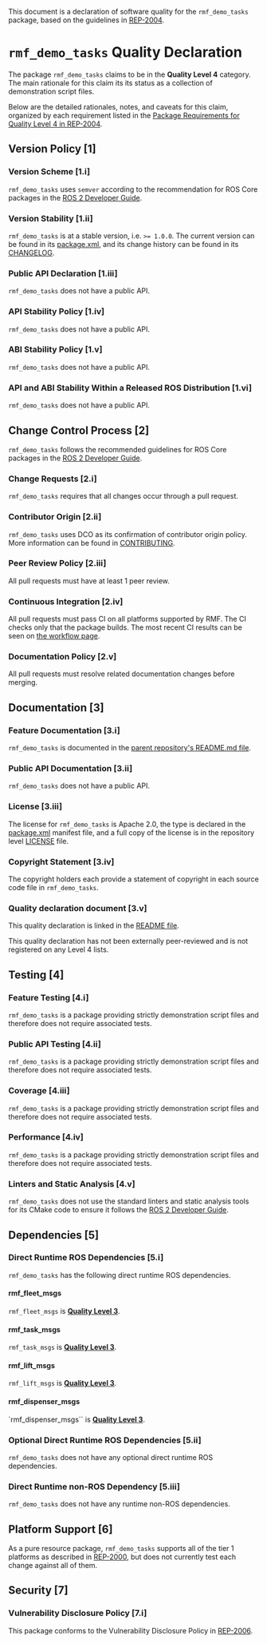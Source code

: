 This document is a declaration of software quality for the `rmf_demo_tasks` package, based on the guidelines in [REP-2004](https://www.ros.org/reps/rep-2004.html).

# `rmf_demo_tasks` Quality Declaration

The package `rmf_demo_tasks` claims to be in the **Quality Level 4** category.
The main rationale for this claim its its status as a collection of demonstration script files.

Below are the detailed rationales, notes, and caveats for this claim, organized by each requirement listed in the [Package Requirements for Quality Level 4 in REP-2004](https://www.ros.org/reps/rep-2004.html).

## Version Policy [1]

### Version Scheme [1.i]

`rmf_demo_tasks` uses `semver` according to the recommendation for ROS Core packages in the [ROS 2 Developer Guide](https://index.ros.org/doc/ros2/Contributing/Developer-Guide/#versioning).

### Version Stability [1.ii]

`rmf_demo_tasks` is at a stable version, i.e. `>= 1.0.0`.
The current version can be found in its [package.xml](package.xml), and its change history can be found in its [CHANGELOG](CHANGELOG.rst).

### Public API Declaration [1.iii]

`rmf_demo_tasks` does not have a public API.

### API Stability Policy [1.iv]

`rmf_demo_tasks` does not have a public API.

### ABI Stability Policy [1.v]

`rmf_demo_tasks` does not have a public API.

### API and ABI Stability Within a Released ROS Distribution [1.vi]

`rmf_demo_tasks` does not have a public API.

## Change Control Process [2]

`rmf_demo_tasks` follows the recommended guidelines for ROS Core packages in the [ROS 2 Developer Guide](https://index.ros.org/doc/ros2/Contributing/Developer-Guide/#package-requirements).

### Change Requests [2.i]

`rmf_demo_tasks` requires that all changes occur through a pull request.

### Contributor Origin [2.ii]

`rmf_demo_tasks` uses DCO as its confirmation of contributor origin policy. More information can be found in [CONTRIBUTING](../CONTRIBUTING.md).

### Peer Review Policy [2.iii]

All pull requests must have at least 1 peer review.

### Continuous Integration [2.iv]

All pull requests must pass CI on all platforms supported by RMF.
The CI checks only that the package builds.
The most recent CI results can be seen on [the workflow page](https://github.com/open-rmf/rmf_ws/actions).

### Documentation Policy [2.v]

All pull requests must resolve related documentation changes before merging.

## Documentation [3]

### Feature Documentation [3.i]

`rmf_demo_tasks` is documented in the [parent repository's README.md file](../README.md).

### Public API Documentation [3.ii]

`rmf_demo_tasks` does not have a public API.

### License [3.iii]

The license for `rmf_demo_tasks` is Apache 2.0, the type is declared in the [package.xml](package.xml) manifest file, and a full copy of the license is in the repository level [LICENSE](../LICENSE) file.

### Copyright Statement [3.iv]

The copyright holders each provide a statement of copyright in each source code file in `rmf_demo_tasks`.

### Quality declaration document [3.v]

This quality declaration is linked in the [README file](README.md).

This quality declaration has not been externally peer-reviewed and is not registered on any Level 4 lists.

## Testing [4]

### Feature Testing [4.i]

`rmf_demo_tasks` is a package providing strictly demonstration script files and therefore does not require associated tests.

### Public API Testing [4.ii]

`rmf_demo_tasks` is a package providing strictly demonstration script files and therefore does not require associated tests.

### Coverage [4.iii]

`rmf_demo_tasks` is a package providing strictly demonstration script files and therefore does not require associated tests.

### Performance [4.iv]

`rmf_demo_tasks` is a package providing strictly demonstration script files and therefore does not require associated tests.

### Linters and Static Analysis [4.v]

`rmf_demo_tasks` does not use the standard linters and static analysis tools for its CMake code to ensure it follows the [ROS 2 Developer Guide](https://index.ros.org/doc/ros2/Contributing/Developer-Guide/#linters).

## Dependencies [5]

### Direct Runtime ROS Dependencies [5.i]

`rmf_demo_tasks` has the following direct runtime ROS dependencies.

#### rmf\_fleet\_msgs

`rmf_fleet_msgs` is [**Quality Level 3**](https://github.com/open-rmf/rmf_internal_msgs/blob/main/rmf_fleet_msgs/QUALITY_DECLARATION.md).

#### rmf\_task\_msgs

`rmf_task_msgs` is [**Quality Level 3**](https://github.com/open-rmf/rmf_internal_msgs/blob/main/rmf_task_msgs/QUALITY_DECLARATION.md).

#### rmf\_lift\_msgs

`rmf_lift_msgs` is [**Quality Level 3**](https://github.com/open-rmf/rmf_internal_msgs/blob/main/rmf_list_msgs/QUALITY_DECLARATION.md).

#### rmf\_dispenser\_msgs

`rmf_dispenser_msgs`` is [**Quality Level 3**](https://github.com/open-rmf/rmf_internal_msgs/blob/main/rmf_dispenser_msgs/QUALITY_DECLARATION.md).

### Optional Direct Runtime ROS Dependencies [5.ii]

`rmf_demo_tasks` does not have any optional direct runtime ROS dependencies.

### Direct Runtime non-ROS Dependency [5.iii]

`rmf_demo_tasks` does not have any runtime non-ROS dependencies.

## Platform Support [6]

As a pure resource package, `rmf_demo_tasks` supports all of the tier 1 platforms as described in [REP-2000](https://www.ros.org/reps/rep-2000.html#support-tiers), but does not currently test each change against all of them.

## Security [7]

### Vulnerability Disclosure Policy [7.i]

This package conforms to the Vulnerability Disclosure Policy in [REP-2006](https://www.ros.org/reps/rep-2006.html).
